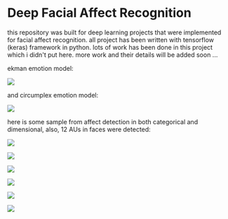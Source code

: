 # Deep Facial Affect Recognition

this repository was built for deep learning projects that were implemented for facial affect recognition.
all project has been written with tensorflow (keras) framework in python. lots of work has been done in this project which i didn't put here.
more work and their details will be added soon ...

ekman emotion model:

![](https://learn-to-read-emotions.com/wp-content/uploads/2019/04/7-Basic-Emotions-Paul-Ekman.jpg)

and circumplex emotion model:

![](https://www.researchgate.net/profile/Zhe_Liu13/publication/324664655/figure/fig1/AS:617659670470656@1524272949294/Core-emotions-established-in-the-circumplex-model.png)

here is some sample from affect detection in both categorical and dimensional, also, 12 AUs in faces were detected:

![](https://github.com/mahdip72/deep_learning_project/blob/master/AffectNet/sample_6-emotion_3.gif)

![](sample_5-dim-au.gif)

![](sample-2_output_dim.gif)

![](sample-1_emotion_au.gif)

![](sample-1_output_dim_au.gif)

![](sample-2_output_dim_au.gif)
